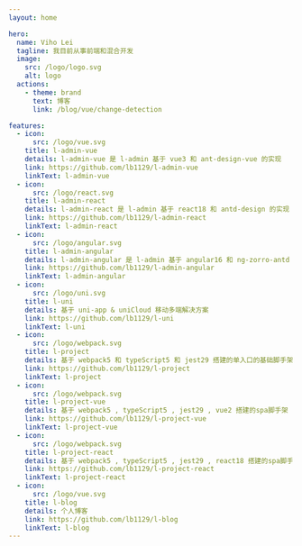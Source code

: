 ```yaml
---
layout: home

hero:
  name: Viho Lei
  tagline: 我目前从事前端和混合开发
  image:
    src: /logo/logo.svg
    alt: logo
  actions:
    - theme: brand
      text: 博客
      link: /blog/vue/change-detection

features:
  - icon:
      src: /logo/vue.svg
    title: l-admin-vue
    details: l-admin-vue 是 l-admin 基于 vue3 和 ant-design-vue 的实现
    link: https://github.com/lb1129/l-admin-vue
    linkText: l-admin-vue
  - icon:
      src: /logo/react.svg
    title: l-admin-react
    details: l-admin-react 是 l-admin 基于 react18 和 antd-design 的实现
    link: https://github.com/lb1129/l-admin-react
    linkText: l-admin-react
  - icon:
      src: /logo/angular.svg
    title: l-admin-angular
    details: l-admin-angular 是 l-admin 基于 angular16 和 ng-zorro-antd 的实现
    link: https://github.com/lb1129/l-admin-angular
    linkText: l-admin-angular
  - icon:
      src: /logo/uni.svg
    title: l-uni
    details: 基于 uni-app & uniCloud 移动多端解决方案
    link: https://github.com/lb1129/l-uni
    linkText: l-uni
  - icon:
      src: /logo/webpack.svg
    title: l-project
    details: 基于 webpack5 和 typeScript5 和 jest29 搭建的单入口的基础脚手架
    link: https://github.com/lb1129/l-project
    linkText: l-project
  - icon:
      src: /logo/webpack.svg
    title: l-project-vue
    details: 基于 webpack5 , typeScript5 , jest29 , vue2 搭建的spa脚手架
    link: https://github.com/lb1129/l-project-vue
    linkText: l-project-vue
  - icon:
      src: /logo/webpack.svg
    title: l-project-react
    details: 基于 webpack5 , typeScript5 , jest29 , react18 搭建的spa脚手架
    link: https://github.com/lb1129/l-project-react
    linkText: l-project-react
  - icon:
      src: /logo/vue.svg
    title: l-blog
    details: 个人博客
    link: https://github.com/lb1129/l-blog
    linkText: l-blog
---
```


